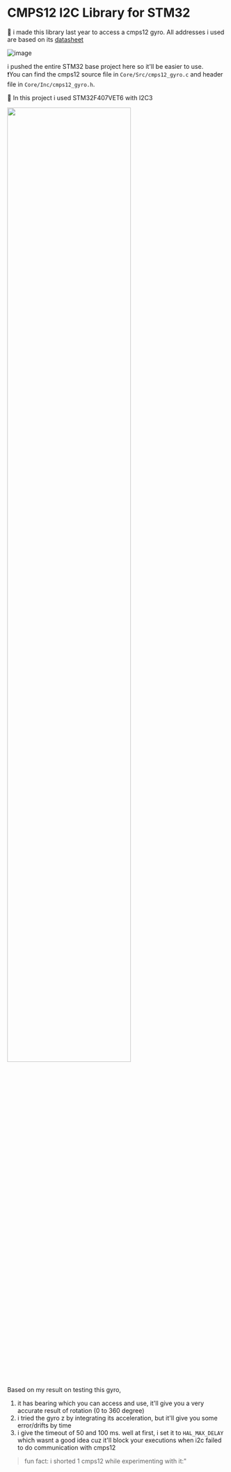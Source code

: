 # CMPS12 I2C Library for STM32

👾 i made this library last year to access a cmps12 gyro. All addresses i used are based on its [datasheet](https://www.robot-electronics.co.uk/files/cmps12.pdf)    

![image](https://github.com/user-attachments/assets/d5319268-ba6a-44fa-8c6d-03880289c292)

i pushed the entire STM32 base project here so it'll be easier to use.      
❗You can find the cmps12 source file in   ```Core/Src/cmps12_gyro.c``` and header file in ```Core/Inc/cmps12_gyro.h```.

👾 In this project i used STM32F407VET6 with I2C3   

<img src="https://github.com/user-attachments/assets/5e809354-1a5f-4f44-8543-20ca709cd8a6" width="75%">

Based on my result on testing this gyro,   
1. it has bearing which you can access and use, it'll give you a very accurate result of rotation (0 to 360 degree)   
2. i tried the gyro z by integrating its acceleration, but it'll give you some error/drifts by time    
3. i give the timeout of 50 and 100 ms. well at first, i set it to ```HAL_MAX_DELAY``` which wasnt a good idea cuz it'll block your executions when i2c failed to do communication with cmps12 

> fun fact: i shorted 1 cmps12 while experimenting with it:"
